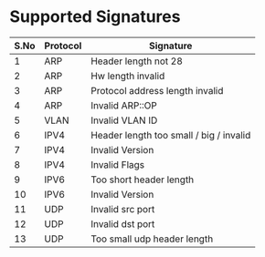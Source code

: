 # Supported Signatures

| S.No | Protocol | Signature |
|------|----------|-----------|
| 1 | ARP | Header length not 28 |
| 2 | ARP | Hw length invalid |
| 3 | ARP | Protocol address length invalid |
| 4 | ARP | Invalid ARP::OP |
| 5 | VLAN | Invalid VLAN ID |
| 6 | IPV4 | Header length too small / big / invalid |
| 7 | IPV4 | Invalid Version |
| 8 | IPV4 | Invalid Flags |
| 9 | IPV6 | Too short header length |
| 10 | IPV6 | Invalid Version |
| 11 | UDP | Invalid src port |
| 12 | UDP | Invalid dst port |
| 13 | UDP | Too small udp header length |

